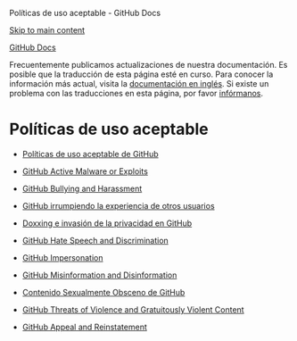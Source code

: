 Políticas de uso aceptable - GitHub Docs

[Skip to main content](#main-content)

[](/es)[GitHub Docs](/es)

Frecuentemente publicamos actualizaciones de nuestra documentación. Es posible que la traducción de esta página esté en curso. Para conocer la información más actual, visita la [documentación en inglés](/en). Si existe un problema con las traducciones en esta página, por favor [infórmanos](https://github.com/contact?form[subject]=translation%20issue%20on%20docs.github.com&form[comments]=).

Políticas de uso aceptable
==========

* [Políticas de uso aceptable de GitHub](/es/site-policy/acceptable-use-policies/github-acceptable-use-policies)

* [GitHub Active Malware or Exploits](/es/site-policy/acceptable-use-policies/github-active-malware-or-exploits)

* [GitHub Bullying and Harassment](/es/site-policy/acceptable-use-policies/github-bullying-and-harassment)

* [GitHub irrumpiendo la experiencia de otros usuarios](/es/site-policy/acceptable-use-policies/github-disrupting-the-experience-of-other-users)

* [Doxxing e invasión de la privacidad en GitHub](/es/site-policy/acceptable-use-policies/github-doxxing-and-invasion-of-privacy)

* [GitHub Hate Speech and Discrimination](/es/site-policy/acceptable-use-policies/github-hate-speech-and-discrimination)

* [GitHub Impersonation](/es/site-policy/acceptable-use-policies/github-impersonation)

* [GitHub Misinformation and Disinformation](/es/site-policy/acceptable-use-policies/github-misinformation-and-disinformation)

* [Contenido Sexualmente Obsceno de GitHub](/es/site-policy/acceptable-use-policies/github-sexually-obscene-content)

* [GitHub Threats of Violence and Gratuitously Violent Content](/es/site-policy/acceptable-use-policies/github-threats-of-violence-and-gratuitously-violent-content)

* [GitHub Appeal and Reinstatement](/es/site-policy/acceptable-use-policies/github-appeal-and-reinstatement)
